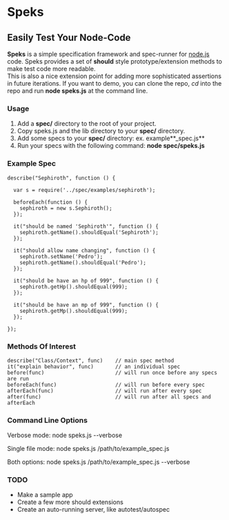 Speks
=====

## Easily Test Your Node-Code

**Speks** is a simple specification framework and spec-runner for 
[node.js](http://nodejs.org/) code.  Speks provides a set of
**should** style prototype/extension methods to make test code more readable.  
This is also a nice extension point for
adding more sophisticated assertions in future iterations.  If you want to demo, 
you can clone the repo, *cd* into the repo and run **node speks.js** at the 
command line.

### Usage

1. Add a **spec/** directory to the root of your project.
2. Copy speks.js and the lib directory to your **spec/** directory.
3. Add some specs to your **spec/** directory: ex. example**_spec.js**
4. Run your specs with the following command: **node spec/speks.js**

### Example Spec

    describe("Sephiroth", function () {

      var s = require('../spec/examples/sephiroth');

      beforeEach(function () {
        sephiroth = new s.Sephiroth();
      });

      it("should be named 'Sephiroth'", function () {
        sephiroth.getName().shouldEqual('Sephiroth');
      });

      it("should allow name changing", function () {
        sephiroth.setName('Pedro');
        sephiroth.getName().shouldEqual('Pedro');
      });

      it("should be have an hp of 999", function () {
        sephiroth.getHp().shouldEqual(999);
      });

      it("should be have an mp of 999", function () {
        sephiroth.getMp().shouldEqual(999);
      });

    });

### Methods Of Interest
    describe("Class/Context", func)    // main spec method
    it("explain behavior", func)       // an individual spec
    before(func)                       // will run once before any specs are run
    beforeEach(func)                   // will run before every spec
    afterEach(func)                    // will run after every spec
    after(func)                        // will run after all specs and afterEach 

### Command Line Options
Verbose mode:
    node speks.js --verbose

Single file mode:
    node speks.js /path/to/example_spec.js

Both options:
    node speks.js /path/to/example_spec.js --verbose

### TODO

* Make a sample app
* Create a few more should extensions
* Create an auto-running server, like autotest/autospec
